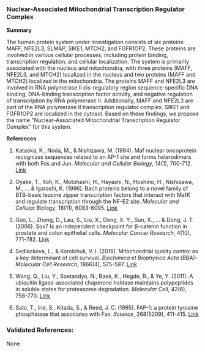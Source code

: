 ### Nuclear-Associated Mitochondrial Transcription Regulator Complex

**Summary**

The human protein system under investigation consists of six proteins: MAFF, NFE2L3, SLMAP, SIKE1, MTCH2, and FGFR1OP2. These proteins are involved in various cellular processes, including protein binding, transcription regulation, and cellular localization. The system is primarily associated with the nucleus and mitochondria, with three proteins (MAFF, NFE2L3, and MTCH2) localized in the nucleus and two proteins (MAFF and MTCH2) localized in the mitochondria. The proteins MAFF and NFE2L3 are involved in RNA polymerase II cis-regulatory region sequence-specific DNA binding, DNA-binding transcription factor activity, and negative regulation of transcription by RNA polymerase II. Additionally, MAFF and NFE2L3 are part of the RNA polymerase II transcription regulator complex. SIKE1 and FGFR1OP2 are localized in the cytosol. Based on these findings, we propose the name "Nuclear-Associated Mitochondrial Transcription Regulator Complex" for this system.

**References**

1. Kataoka, K., Noda, M., & Nishizawa, M. (1994). Maf nuclear oncoprotein recognizes sequences related to an AP-1 site and forms heterodimers with both Fos and Jun. *Molecular and Cellular Biology*, 14(1), 700-712. [Link](https://doi.org/10.1128/MCB.14.1.700)

2. Oyake, T., Itoh, K., Motohashi, H., Hayashi, N., Hoshino, H., Nishizawa, M., ... & Igarashi, K. (1996). Bach proteins belong to a novel family of BTB-basic leucine zipper transcription factors that interact with MafK and regulate transcription through the NF-E2 site. *Molecular and Cellular Biology*, 16(11), 6083-6095. [Link](https://doi.org/10.1128/MCB.16.11.6083)

3. Guo, L., Zhong, D., Lau, S., Liu, X., Dong, X. Y., Sun, X., ... & Dong, J. T. (2006). Sox7 Is an independent checkpoint for β-catenin function in prostate and colon epithelial cells. *Molecular Cancer Research*, 4(10), 771-782. [Link](https://doi.org/10.1158/1541-7786.MCR-06-0077)

4. Sedlackova, L., & Korolchuk, V. I. (2019). Mitochondrial quality control as a key determinant of cell survival. *Biochimica et Biophysica Acta (BBA)-Molecular Cell Research*, 1866(4), 575-587. [Link](https://doi.org/10.1016/j.bbamcr.2018.11.016)

5. Wang, Q., Liu, Y., Soetandyo, N., Baek, K., Hegde, R., & Ye, Y. (2011). A ubiquitin ligase-associated chaperone holdase maintains polypeptides in soluble states for proteasome degradation. *Molecular Cell*, 42(6), 758-770. [Link](https://doi.org/10.1016/j.molcel.2011.05.009)

6. Sato, T., Irie, S., Kitada, S., & Reed, J. C. (1995). FAP-1: a protein tyrosine phosphatase that associates with Fas. *Science*, 268(5209), 411-415. [Link](https://doi.org/10.1126/science.7716547)

### Validated References: 

None



